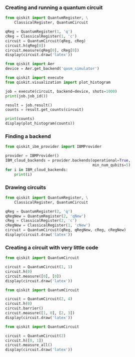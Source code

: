 ### Creating and running a quantum circuit


```python
from qiskit import QuantumRegister, \
    ClassicalRegister, QuantumCircuit

qReg = QuantumRegister(1, 'q')
cReg = ClassicalRegister(1, 'c')
circuit = QuantumCircuit(qReg, cReg)
circuit.h(qReg[0])
circuit.measure(qReg[0], cReg[0])
display(circuit.draw('latex'))
```


```python
from qiskit import Aer
device = Aer.get_backend('qasm_simulator')
```


```python
from qiskit import execute
from qiskit.visualization import plot_histogram

job = execute(circuit, backend=device, shots=1000)
print(job.job_id())

result = job.result()
counts = result.get_counts(circuit)

print(counts)
display(plot_histogram(counts))
```

### Finding a backend


```python
from qiskit_ibm_provider import IBMProvider  

provider = IBMProvider()
IBM_cloud_backends = provider.backends(operational=True, 
                                       min_num_qubits=5) 
for i in IBM_cloud_backends: 
    print(i)   
```

### Drawing circuits


```python
from qiskit import QuantumRegister, \
    ClassicalRegister, QuantumCircuit

qReg = QuantumRegister(2, 'q')
qRegNew = QuantumRegister(2, 'qNew')
cReg = ClassicalRegister(2, 'c')
cRegNew = ClassicalRegister(1, 'cNew')
circuit = QuantumCircuit(qReg, qRegNew, cReg, cRegNew)
display(circuit.draw('latex'))
```

### Creating a circuit with very little code


```python
from qiskit import QuantumCircuit

circuit = QuantumCircuit(1, 1)
circuit.h(0)
circuit.measure([0], [0])
display(circuit.draw('latex'))
```


```python
from qiskit import QuantumCircuit

circuit = QuantumCircuit(2, 4)
circuit.h(0)
circuit.barrier()
circuit.measure([1, 0], [2, 3])
display(circuit.draw('latex'))
```


```python
from qiskit import QuantumCircuit

circuit = QuantumCircuit(2)
circuit.h([0, 1])
circuit.measure_all()
display(circuit.draw('latex'))
```


```python

```
